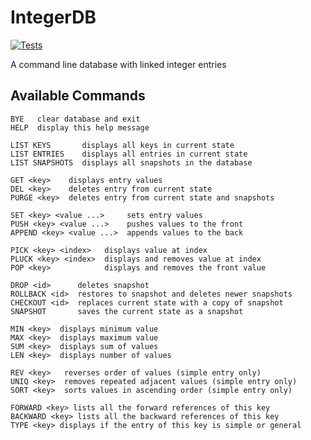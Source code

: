 # IntegerDB
[![Tests](https://github.com/Edward-Ji/IntegerDB/actions/workflows/tests.yml/badge.svg?branch=main)](https://github.com/Edward-Ji/IntegerDB/actions/workflows/tests.yml)

A command line database with linked integer entries

## Available Commands
```
BYE   clear database and exit
HELP  display this help message

LIST KEYS       displays all keys in current state
LIST ENTRIES    displays all entries in current state
LIST SNAPSHOTS  displays all snapshots in the database

GET <key>    displays entry values
DEL <key>    deletes entry from current state
PURGE <key>  deletes entry from current state and snapshots

SET <key> <value ...>     sets entry values
PUSH <key> <value ...>    pushes values to the front
APPEND <key> <value ...>  appends values to the back

PICK <key> <index>   displays value at index
PLUCK <key> <index>  displays and removes value at index
POP <key>            displays and removes the front value

DROP <id>      deletes snapshot
ROLLBACK <id>  restores to snapshot and deletes newer snapshots
CHECKOUT <id>  replaces current state with a copy of snapshot
SNAPSHOT       saves the current state as a snapshot

MIN <key>  displays minimum value
MAX <key>  displays maximum value
SUM <key>  displays sum of values
LEN <key>  displays number of values

REV <key>   reverses order of values (simple entry only)
UNIQ <key>  removes repeated adjacent values (simple entry only)
SORT <key>  sorts values in ascending order (simple entry only)

FORWARD <key> lists all the forward references of this key
BACKWARD <key> lists all the backward references of this key
TYPE <key> displays if the entry of this key is simple or general
```
